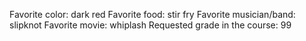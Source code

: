 Favorite color: dark red
Favorite food: stir fry
Favorite musician/band: slipknot 
Favorite movie: whiplash
Requested grade in the course: 99
